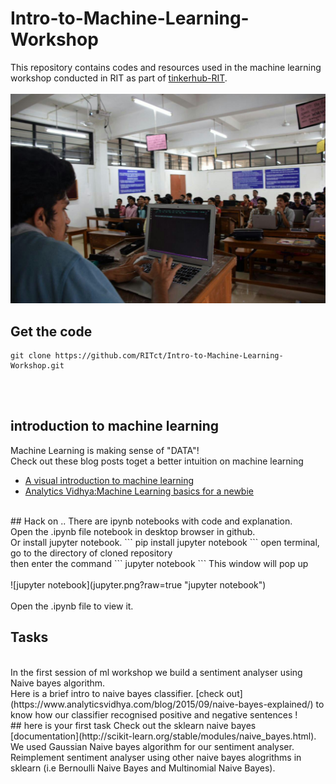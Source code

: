 # Intro-to-Machine-Learning-Workshop
This repository contains codes and resources used in the machine learning workshop conducted in RIT as part of [tinkerhub-RIT](https://www.facebook.com/TinkerHubRIT/?ref=bookmarks).
</br></br>
![ml workshop](mlworkshop.jpg?raw=true "mlworkshop")
## Get the code

```
git clone https://github.com/RITct/Intro-to-Machine-Learning-Workshop.git
```
</br></br>
## introduction to machine learning
Machine Learning is making sense of "DATA"!
</br>
Check out these blog posts toget a better intuition on machine learning
* [A visual introduction to machine learning](http://www.r2d3.us/visual-intro-to-machine-learning-part-1/)
* [Analytics Vidhya:Machine Learning basics for a newbie](https://www.analyticsvidhya.com/blog/2015/06/machine-learning-basics/)
</br>
## Hack on ..
There are ipynb notebooks with code and explanation. </br> Open the .ipynb file notebook in desktop browser in github.</br>
Or install jupyter notebook.
```
pip install jupyter notebook
```
open terminal, go to the directory of cloned repository</br> 
then enter the command 
```
jupyter notebook
``` 
This window will pop up
</br></br>
![jupyter notebook](jupyter.png?raw=true "jupyter notebook")
</br></br>
Open the .ipynb file to view it.

## Tasks
</br>
In the first session of ml workshop we build a sentiment analyser using Naive bayes algorithm.
</br>
Here is a brief intro to naive bayes classifier. [check out](https://www.analyticsvidhya.com/blog/2015/09/naive-bayes-explained/) to know how our classifier recognised positive and negative sentences !
</br>
## here is your first task
Check out the sklearn naive bayes [documentation](http://scikit-learn.org/stable/modules/naive_bayes.html). We used Gaussian Naive bayes algorithm for our sentiment analyser.
</br>
Reimplement sentiment analyser using other naive bayes alogrithms in sklearn (i.e Bernoulli Naive Bayes and Multinomial Naive Bayes).
